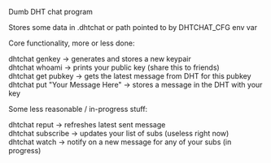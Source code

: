 Dumb DHT chat program

Stores some data in .dhtchat or path pointed to by DHTCHAT_CFG env var


Core functionality, more or less done:

dhtchat genkey -> generates and stores a new keypair  
dhtchat whoami -> prints your public key (share this to friends)  
dhtchat get pubkey -> gets the latest message from DHT for this pubkey  
dhtchat put "Your Message Here" -> stores a message in the DHT with your key  


Some less reasonable / in-progress stuff:

dhtchat reput -> refreshes latest sent message  
dhtchat subscribe <pubkey> <handle> -> updates your list of subs (useless right now)  
dhtchat watch -> notify on a new message for any of your subs (in progress)  
